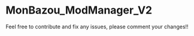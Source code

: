 # MonBazou_ModManager_V2

Feel free to contribute and fix any issues, please comment your changes!!
